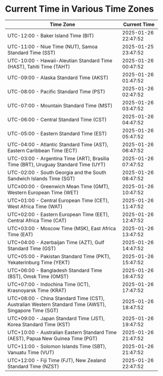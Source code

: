 # Current Time in Various Time Zones

| Time Zone | Current Time |
|-----------|--------------|
| UTC-12:00 - Baker Island Time (BIT) | 2025-01-26 22:47:52 |
| UTC-11:00 - Niue Time (NUT), Samoa Standard Time (SST) | 2025-01-25 23:47:52 |
| UTC-10:00 - Hawaii-Aleutian Standard Time (HAST), Tahiti Time (TAHT) | 2025-01-26 00:47:52 |
| UTC-09:00 - Alaska Standard Time (AKST) | 2025-01-26 01:47:52 |
| UTC-08:00 - Pacific Standard Time (PST) | 2025-01-26 02:47:52 |
| UTC-07:00 - Mountain Standard Time (MST) | 2025-01-26 03:47:52 |
| UTC-06:00 - Central Standard Time (CST) | 2025-01-26 04:47:52 |
| UTC-05:00 - Eastern Standard Time (EST) | 2025-01-26 05:47:52 |
| UTC-04:00 - Atlantic Standard Time (AST), Eastern Caribbean Time (ECT) | 2025-01-26 06:47:52 |
| UTC-03:00 - Argentina Time (ART), Brasília Time (BRT), Uruguay Standard Time (UYT) | 2025-01-26 07:47:52 |
| UTC-02:00 - South Georgia and the South Sandwich Islands Time (SGT) | 2025-01-26 08:47:52 |
| UTC±00:00 - Greenwich Mean Time (GMT), Western European Time (WET) | 2025-01-26 10:47:52 |
| UTC+01:00 - Central European Time (CET), West Africa Time (WAT) | 2025-01-26 11:47:52 |
| UTC+02:00 - Eastern European Time (EET), Central Africa Time (CAT) | 2025-01-26 12:47:52 |
| UTC+03:00 - Moscow Time (MSK), East Africa Time (EAT) | 2025-01-26 13:47:52 |
| UTC+04:00 - Azerbaijan Time (AZT), Gulf Standard Time (GST) | 2025-01-26 14:47:52 |
| UTC+05:00 - Pakistan Standard Time (PKT), Yekaterinburg Time (YEKT) | 2025-01-26 15:47:52 |
| UTC+06:00 - Bangladesh Standard Time (BST), Omsk Time (OMST) | 2025-01-26 16:47:52 |
| UTC+07:00 - Indochina Time (ICT), Krasnoyarsk Time (KRAT) | 2025-01-26 17:47:52 |
| UTC+08:00 - China Standard Time (CST), Australian Western Standard Time (AWST), Singapore Time (SGT) | 2025-01-26 18:47:52 |
| UTC+09:00 - Japan Standard Time (JST), Korea Standard Time (KST) | 2025-01-26 19:47:52 |
| UTC+10:00 - Australian Eastern Standard Time (AEST), Papua New Guinea Time (PGT) | 2025-01-26 21:47:52 |
| UTC+11:00 - Solomon Islands Time (SBT), Vanuatu Time (VUT) | 2025-01-26 21:47:52 |
| UTC+12:00 - Fiji Time (FJT), New Zealand Standard Time (NZST) | 2025-01-26 22:47:52 |

